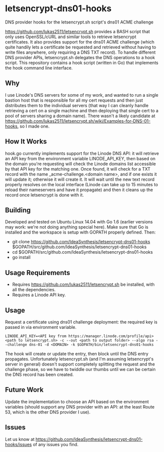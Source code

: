 # letsencrypt-dns01-hooks
DNS provider hooks for the letsencrypt.sh script's dns01 ACME challenge

https://github.com/lukas2511/letsencrypt.sh provides a BASH script that only uses OpenSSL/cURL and similar tools to retrieve letsencrypt certificates. It also provides support for the dns01 ACME challenge (which quite handily lets a certificate be requested and retrieved without having to write files anywhere, only requiring a DNS TXT record). To handle different DNS provider APIs, letsencrypt.sh delegates the DNS operations to a hook script. This repository contains a hook script (written in Go) that implements the hook command line interface.

## Why

I use Linode's DNS servers for some of my work, and wanted to run a single bastion host that is responsible for all my cert requests and then just distributes them to the individual servers (that way I can cleanly handle retrieving a cert on a single machine and then deploying that single cert to a pool of servers sharing a domain name). There wasn't a likely candidate at https://github.com/lukas2511/letsencrypt.sh/wiki/Examples-for-DNS-01-hooks, so I made one.

## How It Works

hook.go currently implements support for the Linode DNS API: it will retrieve an API key from the environment variable LINODE_API_KEY, then based on the domain you're requesting will check the Linode domains list accessible by that API key for the matching one. Once found, it will check for a TXT record with the name _acme-challenge.&lt;domain name&gt;, and if one exists it will update it; otherwise it will create it. It will wait until the new text record properly resolves on the local interface (Linode can take up to 15 minutes to reload their nameservers and have it propagate) and then it cleans up the record once letsencrypt is done with it.

## Building

Developed and tested on Ubuntu Linux 14.04 with Go 1.6 (earlier versions may work: we're not doing anything special here). Make sure that Go is installed and the workspace is setup with GOPATH properly defined. Then:

- git clone https://github.com/IdeaSynthesis/letsencrypt-dns01-hooks $GOPATH/src/github.com/IdeaSynthesis/letsencrypt-dns01-hooks
- cd $GOPATH/src/github.com/IdeaSynthesis/letsencrypt-dns01-hooks
- go install

## Usage Requirements

- Requires https://github.com/lukas2511/letsencrypt.sh be installed, with all the dependencies.
- Requires a Linode API key.

## Usage

Request a certificate using dns01 challenge deployment: the required key is passed in via environment variable.

    LINODE_API_KEY=<API key from https://manager.linode.com/profile/api> <path to letsencrypt.sh> -c --out <path to output folder> --algo rsa --challenge dns-01 -d <DOMAIN> -k $GOPATH/bin/letsencrypt-dns01-hooks

The hook will create or update the entry, then block until the DNS entry propagates. Unfortunately letsencrypt.sh (and I'm assuming letsencrypt's server in general) doesn't support completely splitting the request and the challenge phase, so we have to twiddle our thumbs until we can be certain the DNS record has been created.

## Future Work

Update the implementation to choose an API based on the environment variables (should support any DNS provider with an API: at the least Route 53, which is the other DNS provider I use).

## Issues

Let us know at https://github.com/IdeaSynthesis/letsencrypt-dns01-hooks/issues of any issues you find.
